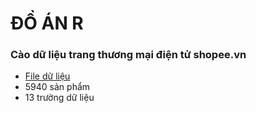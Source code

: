 # ĐỒ ÁN R
### Cào dữ liệu trang thương mại điện tử shopee.vn
- [File dữ liệu](https://github.com/PhanTheMinhChau/doanR-crawlwebpage/blob/main/data.csv)
- 5940 sản phẩm
- 13 trường dữ liệu
